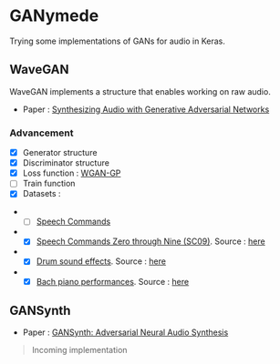 # GANymede

Trying some implementations of GANs for audio in Keras.

## WaveGAN

WaveGAN implements a structure that enables working on raw audio.

- Paper : [Synthesizing Audio with Generative Adversarial Networks](https://arxiv.org/abs/1802.04208)

### Advancement
- [x] Generator structure
- [x] Discriminator structure
- [x] Loss function : [WGAN-GP](https://arxiv.org/abs/1704.00028)
- [ ] Train function
- [x] Datasets : 
- - [ ] [Speech Commands](https://arxiv.org/abs/1804.03209)
- - [x] [Speech Commands Zero through Nine (SC09)](http://deepyeti.ucsd.edu/cdonahue/wavegan/data/sc09.tar.gz). Source : [here](https://github.com/chrisdonahue/wavegan)
- - [x] [Drum sound effects](http://deepyeti.ucsd.edu/cdonahue/wavegan/data/drums.tar.gz). Source : [here](https://github.com/chrisdonahue/wavegan)
- - [x] [Bach piano performances](http://deepyeti.ucsd.edu/cdonahue/wavegan/data/mancini_piano.tar.gz). Source : [here](https://github.com/chrisdonahue/wavegan)

## GANSynth

- Paper : [GANSynth: Adversarial Neural Audio Synthesis](https://arxiv.org/abs/1902.08710)

> Incoming implementation
